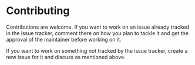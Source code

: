 # Contributing

Contributions are welcome. If you want to work on an issue already tracked in
the issue tracker, comment there on how you plan to tackle it and get the
approval of the maintainer before working on it.

If you want to work on something not tracked by the issue tracker, create a
new issue for it and discuss as mentioned above.